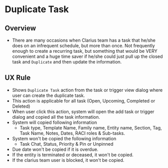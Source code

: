 # Duplicate Task

## Overview

- There are many occasions when Clarius team has a task that he/she does on an infrequent schedule, but more than once. Not frequently enough to create a recurring task, but something that would be VERY convenient and a huge time saver if he/she could just pull up the closed task and `Duplicate` and then update the information.


## UX Rule
- Shows `Duplicate Task` action from the task or trigger view dialog where user can create the duplicate task.
- This action is applicable for all task (Open, Upcoming, Completed or Deleted)
- When user click this action, system will open the add task or trigger dialog and copied all the task information.
- System will copied following information
    - Task type, Template Name, Family name, Entity name, Section, Tag, Task Name, Notes, Dates, RACI roles & Sub-tasks.
- System won't be copied the following information
    - Task Chat, Status, Priority & Pin or Unpinned
- Due date won't be copied if it is overdue.
- If the entity is terminated or deceased, it won't be copied.
- If the clarius team user is blocked, it won't be copied.